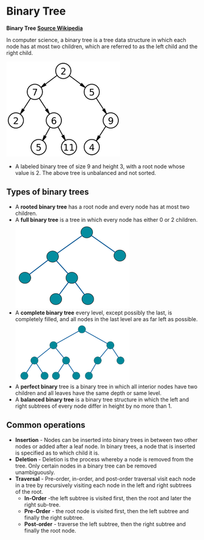 # Binary Tree

**Binary Tree [Source Wikipedia](https://en.wikipedia.org/wiki/Linked_list)**

In computer science, a binary tree is a tree data structure in which each node has at most two children, which are referred to as the left child and the right child.

![example binarry tree](Binary_tree.png)

* A labeled binary tree of size 9 and height 3, with a root node whose value is 2. The above tree is unbalanced and not sorted.

## Types of binary trees

* A **rooted binary tree** has a root node and every node has at most two children.
* A **full binary tree** is a tree in which every node has either 0 or 2 children.  
![full binary tree](Full_binary.png)  
* A **complete binary tree** every level, except possibly the last, is completely filled, and all nodes in the last level are as far left as possible.  
![complete binary tree](Complete_binary.png)
* A **perfect binary** tree is a binary tree in which all interior nodes have two children and all leaves have the same depth or same level.
* A **balanced binary tree** is a binary tree structure in which the left and right subtrees of every node differ in height by no more than 1.

## Common operations

* **Insertion** - Nodes can be inserted into binary trees in between two other nodes or added after a leaf node. In binary trees, a node that is inserted is specified as to which child it is.
* **Deletion** - Deletion is the process whereby a node is removed from the tree. Only certain nodes in a binary tree can be removed unambiguously.
* **Traversal** - Pre-order, in-order, and post-order traversal visit each node in a tree by recursively visiting each node in the left and right subtrees of the root.
  * **In-Order** -the left subtree is visited first, then the root and later the right sub-tree.
  * **Pre-Order** - the root node is visited first, then the left subtree and finally the right subtree.
  * **Post-order** - traverse the left subtree, then the right subtree and finally the root node.
